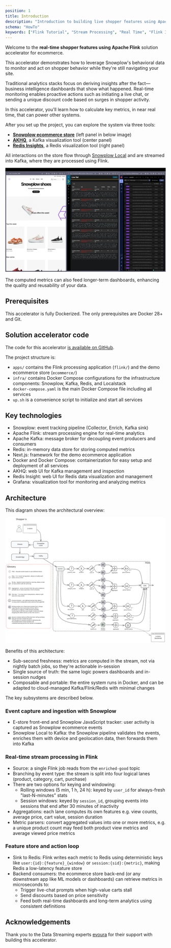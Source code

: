 ```yaml
---
position: 1
title: Introduction
description: "Introduction to building live shopper features using Apache Flink and behavioral data streaming."
schema: "HowTo"
keywords: ["Flink Tutorial", "Stream Processing", "Real Time", "Flink Introduction", "Live Analytics", "Stream Analytics"]
---
```


Welcome to the **real-time shopper features using Apache Flink** solution accelerator for ecommerce.

This accelerator demonstrates how to leverage Snowplow's behavioral data to monitor and act on shopper behavior while they're still navigating your site.

Traditional analytics stacks focus on deriving insights after the fact—business intelligence dashboards that show what happened. Real-time monitoring enables proactive actions such as initiating a live chat, or sending a unique discount code based on surges in shopper activity.

In this accelerator, you'll learn how to calculate key metrics, in near real time, that can power other systems.

After you set up the project, you can explore the system via three tools:
- [**Snowplow ecommerce store**](https://github.com/snowplow-industry-solutions/ecommerce-nextjs-example-store) (left panel in below image)
- [**AKHQ**](https://akhq.io/), a Kafka visualization tool (center panel)
- [**Redis Insights**](https://redis.io/insight/), a Redis visualization tool (right panel)

All interactions on the store flow through [Snowplow Local](https://github.com/snowplow-incubator/snowplow-local) and are streamed into Kafka, where they are processed using Flink.

![Three panel screenshot showing ecommerce store and visualizations](./images/live-shopper-introduction.webp)

The computed metrics can also feed longer-term dashboards, enhancing the quality and reusability of your data.

## Prerequisites

This accelerator is fully Dockerized. The only prerequisites are Docker 28+ and Git.

## Solution accelerator code

The code for this accelerator [is available on GitHub](https://github.com/snowplow-industry-solutions/flink-live-shopper).

The project structure is:
* `apps/` contains the Flink processing application (`flink/`) and the demo ecommerce store (`ecommerce/`)
* `infra/` contains Docker Compose configurations for the infrastructure components: Snowplow, Kafka, Redis, and Localstack
* `docker-compose.yaml` is the main Docker Compose file including all services
* `up.sh` is a convenience script to initialize and start all services

## Key technologies

* Snowplow: event tracking pipeline (Collector, Enrich, Kafka sink)
* Apache Flink: stream processing engine for real-time analytics
* Apache Kafka: message broker for decoupling event producers and consumers
* Redis: in-memory data store for storing computed metrics
* Next.js: framework for the demo ecommerce application
* Docker and Docker Compose: containerization for easy setup and deployment of all services
* AKHQ: web UI for Kafka management and inspection
* Redis Insight: web UI for Redis data visualization and management
* Grafana: visualization tool for monitoring and analyzing metrics

## Architecture

This diagram shows the architectural overview:

![Architecture diagram](./images/live-shopper-setup-architecture.svg)

Benefits of this architecture:
- Sub-second freshness: metrics are computed in the stream, not via nightly batch jobs, so they're actionable in-session
- Single source of truth: the same logic powers dashboards and in-session nudges
- Composable and portable: the entire system runs in Docker, and can be adapted to cloud-managed Kafka/Flink/Redis with minimal changes

The key subsystems are described below.

### Event capture and ingestion with Snowplow

- E-store front-end and Snowplow JavaScript tracker: user activity is captured as Snowplow ecommerce events
- Snowplow Local to Kafka: the Snowplow pipeline validates the events, enriches them with device and geolocation data, then forwards them into Kafka

### Real-time stream processing in Flink

- Source: a single Flink job reads from the `enriched-good` topic
- Branching by event type: the stream is split into four logical lanes (product, category, cart, purchase)
- There are two options for keying and windowing:
  - Rolling windows (5 min, 1 h, 24 h): keyed by `user_id` for always-fresh "last-N-minutes" stats
  - Session windows: keyed by `session_id`, grouping events into sessions that end after 30 minutes of inactivity
- Aggregations: each lane computes its own features e.g. view counts, average price, cart value, session duration
- Metric parsers: convert aggregated values into one or more metrics, e.g. a unique product count may feed both product view metrics and average viewed price metrics

### Feature store and action loop

- Sink to Redis: Flink writes each metric to Redis using deterministic keys like `user:{id}:{feature}_{window}` or `session:{sid}:{metric}`, making Redis a low-latency feature store
- Backend consumers: the ecommerce store back-end (or any downstream app like ML models or dashboards) can retrieve metrics in microseconds to:
  - Trigger live-chat prompts when high-value carts stall
  - Send discounts based on price sensitivity
  - Feed both real-time dashboards and long-term analytics using consistent definitions

## Acknowledgements
Thank you to the Data Streaming experts [evoura](https://evoura.com/?utm_source=snowplow&utm_medium=accelerator&utm_campaign=live-shopper) for their support with building this accelerator.
